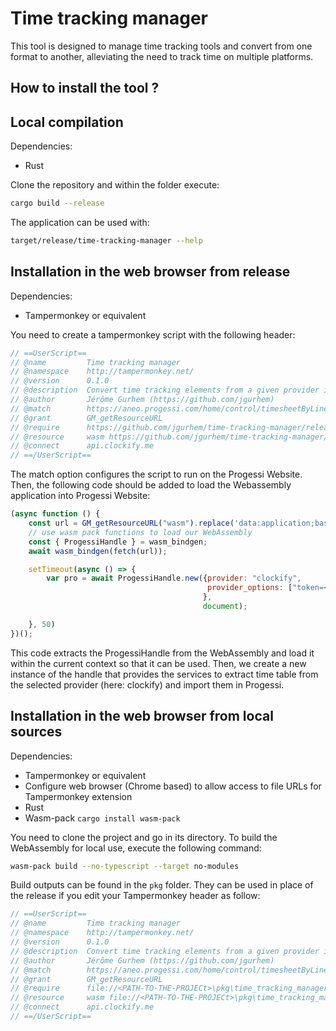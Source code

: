 # Time tracking manager

This tool is designed to manage time tracking tools and convert from one format to another, alleviating the need to track time on multiple platforms.

## How to install the tool ?

## Local compilation

Dependencies:

- Rust

Clone the repository and within the folder execute:

```bash
cargo build --release
```

The application can be used with:

```bash
target/release/time-tracking-manager --help
```

## Installation in the web browser from release

Dependencies:

- Tampermonkey or equivalent

You need to create a tampermonkey script with the following header:

```js
// ==UserScript==
// @name         Time tracking manager
// @namespace    http://tampermonkey.net/
// @version      0.1.0
// @description  Convert time tracking elements from a given provider into Progessi
// @author       Jérôme Gurhem (https://github.com/jgurhem)
// @match        https://aneo.progessi.com/home/control/timesheetByLine**
// @grant        GM_getResourceURL
// @require      https://github.com/jgurhem/time-tracking-manager/releases/download/0.1.0/time_tracking_manager.js
// @resource     wasm https://github.com/jgurhem/time-tracking-manager/releases/download/0.1.0/time_tracking_manager.wasm
// @connect      api.clockify.me
// ==/UserScript==
```

The match option configures the script to run on the Progessi Website.
Then, the following code should be added to load the Webassembly application into Progessi Website:

```js
(async function () {
    const url = GM_getResourceURL("wasm").replace('data:application;base64,','data:application/wasm;base64,');
    // use wasm pack functions to load our WebAssembly
    const { ProgessiHandle } = wasm_bindgen;
    await wasm_bindgen(fetch(url));

    setTimeout(async () => {
        var pro = await ProgessiHandle.new({provider: "clockify",
                                            provider_options: ["token=<You clockify token>"],
                                           },
                                           document);

    }, 50)
})();
```

This code extracts the ProgessiHandle from the WebAssembly and load it within the current context so that it can be used.
Then, we create a new instance of the handle that provides the services to extract time table from the selected provider (here: clockify) and import them in Progessi.

## Installation in the web browser from local sources

Dependencies:

- Tampermonkey or equivalent
- Configure web browser (Chrome based) to allow access to file URLs for Tampermonkey extension
- Rust
- Wasm-pack `cargo install wasm-pack`

You need to clone the project and go in its directory.
To build the WebAssembly for local use, execute the following command:

```bash
wasm-pack build --no-typescript --target no-modules
```

Build outputs can be found in the `pkg` folder.
They can be used in place of the release if you edit your Tampermonkey header as follow:

```js
// ==UserScript==
// @name         Time tracking manager
// @namespace    http://tampermonkey.net/
// @version      0.1.0
// @description  Convert time tracking elements from a given provider into Progessi
// @author       Jérôme Gurhem (https://github.com/jgurhem)
// @match        https://aneo.progessi.com/home/control/timesheetByLine**
// @grant        GM_getResourceURL
// @require      file://<PATH-TO-THE-PROJECt>\pkg\time_tracking_manager.js
// @resource     wasm file://<PATH-TO-THE-PROJECt>\pkg\time_tracking_manager_bg.wasm
// @connect      api.clockify.me
// ==/UserScript==
```
